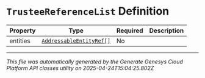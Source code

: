 # `TrusteeReferenceList` Definition

| Property | Type | Required | Description |
|----------|------|----------|-------------|
| entities | [`AddressableEntityRef[]`](addressableentityref-definition.md) | No |  |

---

*This file was automatically generated by the Generate Genesys Cloud Platform API classes utility on 2025-04-24T15:04:25.802Z*